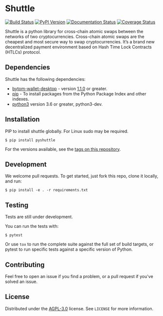 # Shuttle

[![Build Status](https://travis-ci.org/meherett/shuttle.svg?branch=ethereum)](https://travis-ci.org/meherett/shuttle?branch=ethereum)
[![PyPI Version](https://img.shields.io/pypi/v/pyshuttle.svg?color=blue)](https://pypi.org/project/pyshuttle)
[![Documentation Status](https://readthedocs.org/projects/shuttle/badge/?version=ethereum)](https://shuttle.readthedocs.io/en/latest/?badge=ethereum)
[![Coverage Status](https://coveralls.io/repos/github/meherett/shuttle/badge.svg?branch=ethereum)](https://coveralls.io/github/meherett/shuttle?branch=ethereum)

Shuttle is a python library for cross-chain atomic swaps between the networks of two cryptocurrencies. ​Cross-chain atomic swaps are the cheapest and most secure way to swap cryptocurrencies. It’s a brand new decentralized payment environment based on Hash Time Lock Contracts (HTLCs) protocol.

## Dependencies

Shuttle has the following dependencies:

* [bytom-wallet-desktop](https://bytom.io/en/wallet/) - version [1.1.0](https://github.com/Bytom/bytom/releases/tag/v1.1.0) or greater.
* [pip](https://pypi.org/project/pip/) - To install packages from the Python Package Index and other indexes.
* [python3](https://www.python.org/downloads/release/python-368/) version 3.6 or greater, python3-dev.

## Installation

PIP to install shuttle globally. For Linux sudo may be required.
```
$ pip install pyshuttle
```
For the versions available, see the [tags on this repository](https://github.com/meherett/shuttle/tags).

## Development

We welcome pull requests. To get started, just fork this repo, clone it locally, and run:
```
$ pip install -e . -r requirements.txt
```

## Testing

Tests are still under development.

You can run the tests with:

```
$ pytest
```

Or use `tox` to run the complete suite against the full set of build targets, or pytest to run specific 
tests against a specific version of Python.

## Contributing

Feel free to open an issue if you find a problem, or a pull request if you've solved an issue.

## License

Distributed under the [AGPL-3.0](https://github.com/meherett/shuttle/blob/ethereum/LICENSE) license. See ``LICENSE`` for more information.
